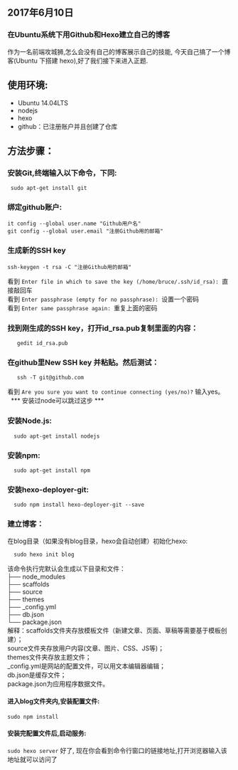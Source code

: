
## 2017年6月10日
 ### 在Ubuntu系统下用Github和Hexo建立自己的博客
作为一名前端攻城狮,怎么会没有自己的博客展示自己的技能, 今天自己搞了一个博客(Ubuntu 下搭建 hexo),好了我们接下来进入正题.

## 使用环境:
  - Ubuntu 14.04LTS
  - nodejs
  - hexo
  - github：已注册账户并且创建了仓库

## 方法步骤：

### 安装Git,终端输入以下命令，下同:

```
 sudo apt-get install git
```
### 绑定github账户:

```
it config --global user.name "Github用户名"
git config --global user.email "注册Github用的邮箱"
```
### 生成新的SSH key

```
ssh-keygen -t rsa -C "注册Github用的邮箱"
```
看到 ```Enter file in which to save the key (/home/bruce/.ssh/id_rsa): ```直接敲回车<br/>
看到 ```Enter passphrase (empty for no passphrase): ```设置一个密码<br/>
看到 ```Enter same passphrase again: ```重复上面的密码<br/>

### 找到刚生成的SSH key，打开id_rsa.pub复制里面的内容：
```cd ~/.ssh
   gedit id_rsa.pub
```
### 在github里New SSH key 并粘贴。然后测试：<br/>
``` 
   ssh -T git@github.com 
```
看到 ```Are you sure you want to continue connecting (yes/no)?``` 输入yes。<br/>
   *** 安装过node可以跳过这步 ***
### 安装Node.js:
```
  sudo apt-get install nodejs
```
### 安装npm:
```
  sudo apt-get install npm 
```
### 安装hexo-deployer-git:
```
  sudo npm install hexo-deployer-git --save
```
### 建立博客：
在blog目录（如果没有blog目录，hexo会自动创建）初始化hexo:
```
  sudo hexo init blog
```
该命令执行完默认会生成以下目录和文件：<br/>
├── node_modules <br/>
├── scaffolds <br/>
├── source <br/> 
├── themes <br/>
├── _config.yml <br/>
├── db.json <br/>
└── package.json <br/>
解释：scaffolds文件夹存放模板文件（新建文章、页面、草稿等需要基于模板创建）； <br/>
source文件夹存放用户内容(文章、图片、CSS、JS等)； <br/>
themes文件夹存放主题文件； <br/>
_config.yml是网站的配置文件，可以用文本编辑器编辑； <br/>
db.json是缓存文件； <br/>
package.json为应用程序数据文件。 <br/>

#### 进入blog文件夹内,安装配置文件:
``` sudo npm install ```
#### 安装完配置文件后,启动服务:
``` sudo hexo server ```
好了, 现在你会看到命令行窗口的链接地址,打开浏览器输入该地址就可以访问了

 
